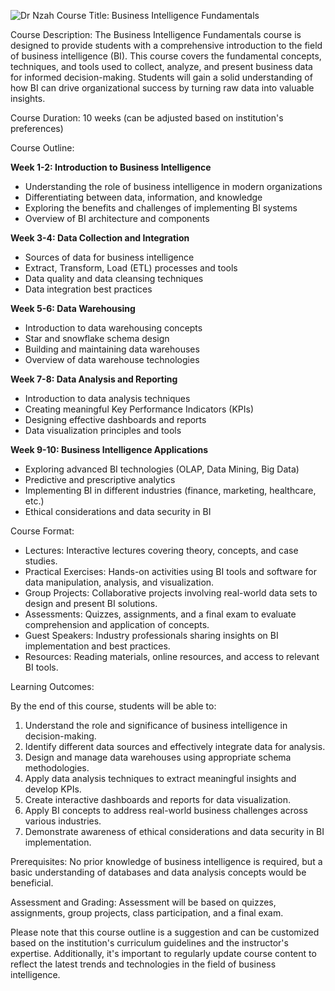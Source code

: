 ![Dr Nzah](relative/path/to/image.png)
Course Title: Business Intelligence Fundamentals

Course Description:
The Business Intelligence Fundamentals course is designed to provide students with a comprehensive introduction to the field of business intelligence (BI). This course covers the fundamental concepts, techniques, and tools used to collect, analyze, and present business data for informed decision-making. Students will gain a solid understanding of how BI can drive organizational success by turning raw data into valuable insights.

Course Duration: 10 weeks (can be adjusted based on institution's preferences)

Course Outline:

**Week 1-2: Introduction to Business Intelligence**
- Understanding the role of business intelligence in modern organizations
- Differentiating between data, information, and knowledge
- Exploring the benefits and challenges of implementing BI systems
- Overview of BI architecture and components

**Week 3-4: Data Collection and Integration**
- Sources of data for business intelligence
- Extract, Transform, Load (ETL) processes and tools
- Data quality and data cleansing techniques
- Data integration best practices

**Week 5-6: Data Warehousing**
- Introduction to data warehousing concepts
- Star and snowflake schema design
- Building and maintaining data warehouses
- Overview of data warehouse technologies

**Week 7-8: Data Analysis and Reporting**
- Introduction to data analysis techniques
- Creating meaningful Key Performance Indicators (KPIs)
- Designing effective dashboards and reports
- Data visualization principles and tools

**Week 9-10: Business Intelligence Applications**
- Exploring advanced BI technologies (OLAP, Data Mining, Big Data)
- Predictive and prescriptive analytics
- Implementing BI in different industries (finance, marketing, healthcare, etc.)
- Ethical considerations and data security in BI

Course Format:

- Lectures: Interactive lectures covering theory, concepts, and case studies.
- Practical Exercises: Hands-on activities using BI tools and software for data manipulation, analysis, and visualization.
- Group Projects: Collaborative projects involving real-world data sets to design and present BI solutions.
- Assessments: Quizzes, assignments, and a final exam to evaluate comprehension and application of concepts.
- Guest Speakers: Industry professionals sharing insights on BI implementation and best practices.
- Resources: Reading materials, online resources, and access to relevant BI tools.

Learning Outcomes:

By the end of this course, students will be able to:
1. Understand the role and significance of business intelligence in decision-making.
2. Identify different data sources and effectively integrate data for analysis.
3. Design and manage data warehouses using appropriate schema methodologies.
4. Apply data analysis techniques to extract meaningful insights and develop KPIs.
5. Create interactive dashboards and reports for data visualization.
6. Apply BI concepts to address real-world business challenges across various industries.
7. Demonstrate awareness of ethical considerations and data security in BI implementation.

Prerequisites:
No prior knowledge of business intelligence is required, but a basic understanding of databases and data analysis concepts would be beneficial.

Assessment and Grading:
Assessment will be based on quizzes, assignments, group projects, class participation, and a final exam.

Please note that this course outline is a suggestion and can be customized based on the institution's curriculum guidelines and the instructor's expertise. Additionally, it's important to regularly update course content to reflect the latest trends and technologies in the field of business intelligence.
